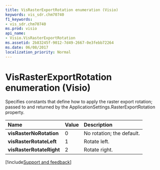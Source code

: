 ```yaml
---
title: VisRasterExportRotation enumeration (Visio)
keywords: vis_sdr.chm70740
f1_keywords:
- vis_sdr.chm70740
ms.prod: visio
api_name:
- Visio.VisRasterExportRotation
ms.assetid: 2b83245f-9012-7d49-2667-0e3febb72264
ms.date: 06/08/2017
localization_priority: Normal
---
```



# VisRasterExportRotation enumeration (Visio)



Specifies constants that define how to apply the raster export rotation; passed to and returned by the ApplicationSettings.RasterExportRotation property.


|Name|Value|Description|
|:-----|:-----|:-----|
| **visRasterNoRotation**|0|No rotation; the default.|
| **visRasterRotateLeft**|1|Rotate left.|
| **visRasterRotateRight**|2|Rotate right.|

[!include[Support and feedback](~/includes/feedback-boilerplate.md)]